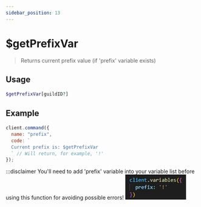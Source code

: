 ```yaml
---
sidebar_position: 13
---
```

# $getPrefixVar

> Returns current prefix value (if 'prefix' variable exists)

## Usage

```php
$getPrefixVar[guildID?]
```

## Example

```js
client.command({
  name: "prefix",
  code: `
  Current prefix is: $getPrefixVar
  ` // Will return, for example, '!'
});
```

:::disclaimer
You'll need to add 'prefix' variable into your variable list before using this function for avoiding possible errors!
![Example](https://github.com/oxtaa/oxi.js.docs/blob/main/static/img/prefixVar.png?raw=true)
